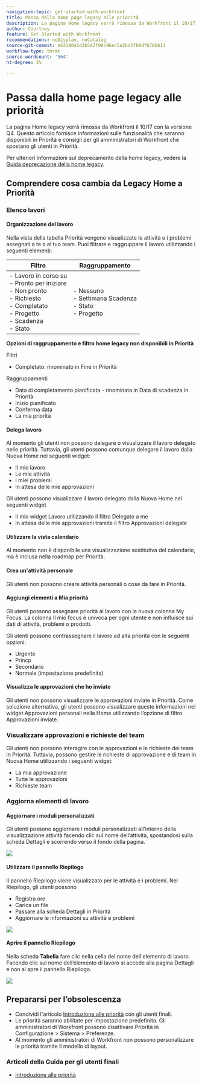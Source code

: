 ```yaml
---
navigation-topic: get-started-with-workfront
title: Passa dalla home page legacy alle priorità
description: La pagina Home legacy verrà rimossa da Workfront il 10/17 con la versione Q4. Questo articolo fornisce informazioni sulle funzionalità che saranno disponibili in Priorità e consigli per gli amministratori di Workfront che spostano gli utenti in Priorità.
author: Courtney
feature: Get Started with Workfront
recommendations: noDisplay, noCatalog
source-git-commit: e63180a5d2b542f98c96ec5a2bd2fb0df078bb11
workflow-type: tm+mt
source-wordcount: '564'
ht-degree: 3%

---
```



# Passa dalla home page legacy alle priorità

La pagina Home legacy verrà rimossa da Workfront il 10/17 con la versione Q4. Questo articolo fornisce informazioni sulle funzionalità che saranno disponibili in Priorità e consigli per gli amministratori di Workfront che spostano gli utenti in Priorità.

Per ulteriori informazioni sul deprecamento della home legacy, vedere la [Guida deprecazione della home legacy](/help/quicksilver/product-announcements/announcements/legacy-home-deprecation.md).

## Comprendere cosa cambia da Legacy Home a Priorità

### Elenco lavori

#### Organizzazione del lavoro

Nella vista della tabella Priorità vengono visualizzate le attività e i problemi assegnati a te o al tuo team. Puoi filtrare e raggruppare il lavoro utilizzando i seguenti elementi:

| **Filtro** | **Raggruppamento** |
|------------|-----------|
| - Lavoro in corso su <br> - Pronto per iniziare <br> - Non pronto <br> - Richiesto <br> - Completato <br> - Progetto <br> - Scadenza <br> - Stato | - Nessuno <br> - Settimana Scadenza <br> - Stato <br> - Progetto |


**Opzioni di raggruppamento e filtro home legacy non disponibili in Priorità**

Filtri

* Completato: rinominato in Fine in Priorità

Raggruppamenti

* Data di completamento pianificata - rinominata in Data di scadenza in Priorità
* Inizio pianificato
* Conferma data
* La mia priorità

#### Delega lavoro

Al momento gli utenti non possono delegare o visualizzare il lavoro delegato nelle priorità. Tuttavia, gli utenti possono comunque delegare il lavoro dalla Nuova Home nei seguenti widget:

* Il mio lavoro
* Le mie attività
* I miei problemi
* In attesa delle mie approvazioni

Gli utenti possono visualizzare il lavoro delegato dalla Nuova Home nei seguenti widget

* Il mio widget Lavoro utilizzando il filtro Delegato a me
* In attesa delle mie approvazioni tramite il filtro Approvazioni delegate

#### Utilizzare la vista calendario

Al momento non è disponibile una visualizzazione sostitutiva del calendario, ma è inclusa nella roadmap per Priorità.

#### Crea un&#39;attività personale

Gli utenti non possono creare attività personali o cose da fare in Priorità.

#### Aggiungi elementi a Mia priorità

Gli utenti possono assegnare priorità al lavoro con la nuova colonna My Focus. La colonna Il mio focus è univoca per ogni utente e non influisce sui dati di attività, problemi o prodotti.

Gli utenti possono contrassegnare il lavoro ad alta priorità con le seguenti opzioni:

* Urgente
* Princp
* Secondario
* Normale (impostazione predefinita)

#### Visualizza le approvazioni che ho inviato

Gli utenti non possono visualizzare le approvazioni inviate in Priorità. Come soluzione alternativa, gli utenti possono visualizzare queste informazioni nel widget Approvazioni personali nella Home utilizzando l’opzione di filtro Approvazioni inviate.

### Visualizzare approvazioni e richieste del team

Gli utenti non possono interagire con le approvazioni e le richieste dei team in Priorità. Tuttavia, possono gestire le richieste di approvazione e di team in Nuova Home utilizzando i seguenti widget:

* La mia approvazione
* Tutte le approvazioni
* Richieste team

### Aggiorna elementi di lavoro

#### Aggiornare i moduli personalizzati

Gli utenti possono aggiornare i moduli personalizzati all’interno della visualizzazione attività facendo clic sul nome dell’attività, spostandosi sulla scheda Dettagli e scorrendo verso il fondo della pagina.

![](assets/custom-form-priorities.png)

#### Utilizzare il pannello Riepilogo

Il pannello Riepilogo viene visualizzato per le attività e i problemi. Nel Riepilogo, gli utenti possono

* Registra ore
* Carica un file
* Passare alla scheda Dettagli in Priorità
* Aggiornare le informazioni su attività e problemi

![](assets/assignments-summary.png)

<!--Can admins customize this? It looks different from the task/issue summary in other areas. -->

#### Aprire il pannello Riepilogo

Nella scheda **Tabella** fare clic nella cella del nome dell&#39;elemento di lavoro. Facendo clic sul nome dell’elemento di lavoro si accede alla pagina Dettagli e non si apre il pannello Riepilogo.

![](assets/open-summary-priorities.png)


## Prepararsi per l’obsolescenza

* Condividi l&#39;articolo [Introduzione alle priorità](/help/quicksilver/workfront-basics/priorities/get-started-with-priorities.md) con gli utenti finali.
* Le priorità saranno abilitate per impostazione predefinita. Gli amministratori di Workfront possono disattivare Priorità in Configurazione > Sistema > Preferenze.
* Al momento gli amministratori di Workfront non possono personalizzare le priorità tramite il modello di layout.

### Articoli della Guida per gli utenti finali

* [Introduzione alle priorità](/help/quicksilver/workfront-basics/priorities/get-started-with-priorities.md)